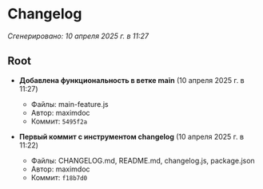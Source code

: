 # Changelog

*Сгенерировано: 10 апреля 2025 г. в 11:27*

## Root

- **Добавлена функциональность в ветке main** (10 апреля 2025 г. в 11:27)
  - Файлы: main-feature.js
  - Автор: maximdoc
  - Коммит: `5495f2a`

- **Первый коммит с инструментом changelog** (10 апреля 2025 г. в 11:22)
  - Файлы: CHANGELOG.md, README.md, changelog.js, package.json
  - Автор: maximdoc
  - Коммит: `f18b7d0`

